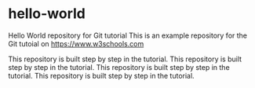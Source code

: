 # hello-world
Hello World repository for Git tutorial
This is an example repository for the Git tutoial on https://www.w3schools.com

This repository is built step by step in the tutorial.
This repository is built step by step in the tutorial.
This repository is built step by step in the tutorial.
This repository is built step by step in the tutorial.
